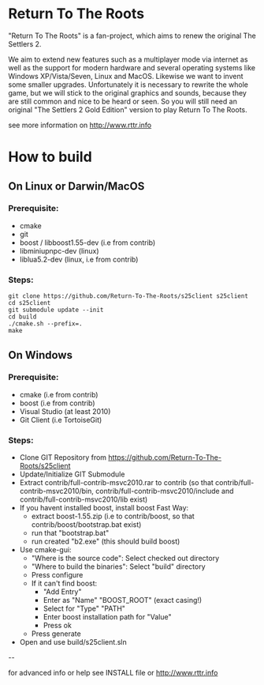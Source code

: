 # Return To The Roots

"Return To The Roots" is a fan-project, which aims to renew the original The Settlers 2.

We aim to extend new features such as a multiplayer mode via internet as well as the support for modern hardware and several operating systems like Windows XP/Vista/Seven, Linux and MacOS. Likewise we want to invent some smaller upgrades. Unfortunately it is necessary to rewrite the whole game, but we will stick to the original graphics and sounds, because they are still common and nice to be heard or seen.
So you will still need an original "The Settlers 2 Gold Edition" version to play Return To The Roots.

see more information on http://www.rttr.info

# How to build

## On Linux or Darwin/MacOS

### Prerequisite:
- cmake
- git
- boost / libboost1.55-dev (i.e from contrib)
- libminiupnpc-dev (linux)
- liblua5.2-dev (linux, i.e from contrib)

### Steps:
```
git clone https://github.com/Return-To-The-Roots/s25client s25client
cd s25client
git submodule update --init
cd build
./cmake.sh --prefix=.
make
```

## On Windows

### Prerequisite:
- cmake (i.e from contrib)
- boost (i.e from contrib)
- Visual Studio (at least 2010)
- Git Client (i.e TortoiseGit)

### Steps:
- Clone GIT Repository from https://github.com/Return-To-The-Roots/s25client
- Update/Initialize GIT Submodule
- Extract contrib/full-contrib-msvc2010.rar to contrib 
  (so that contrib/full-contrib-msvc2010/bin, contrib/full-contrib-msvc2010/include and contrib/full-contrib-msvc2010/lib exist)
- If you havent installed boost, install boost
  Fast Way:
  - extract boost-1.55.zip (i.e to contrib/boost, so that contrib/boost/bootstrap.bat exist)
  - run that "bootstrap.bat"
  - run created "b2.exe" (this should build boost)
- Use cmake-gui:
  - "Where is the source code": Select checked out directory
  - "Where to build the binaries": Select "build" directory
  - Press configure
  - If it can't find boost:
    - "Add Entry"
    - Enter as "Name" "BOOST_ROOT" (exact casing!)
    - Select for "Type" "PATH"
    - Enter boost installation path for "Value"
    - Press ok
  - Press generate
- Open and use build/s25client.sln

--

for advanced info or help see INSTALL file or http://www.rttr.info 
